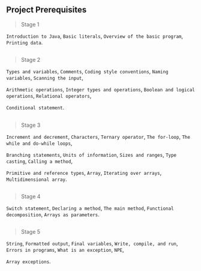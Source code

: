## Project Prerequisites
> Stage 1

`Introduction to Java`, `Basic literals`, `Overview of the basic program`, `Printing data`.
##
> Stage 2

`Types and variables`, `Comments`, `Coding style conventions`, `Naming variables`, `Scanning the input`, 

`Arithmetic operations`, `Integer types and operations`, `Boolean and logical operations`, `Relational operators`, 

`Conditional statement`.
##
> Stage 3

`Increment and decrement`, `Characters`, `Ternary operator`, `The for-loop`, `The while and do-while loops`, 

`Branching statements`, `Units of information`, `Sizes and ranges`, `Type casting`, `Calling a method`, 

`Primitive and reference types`, `Array`, `Iterating over arrays`, `Multidimensional array`.
##
> Stage 4

`Switch statement`, `Declaring a method`, `The main method`, `Functional decomposition`, `Arrays as parameters`.
##
> Stage 5

`String`, `Formatted output`, `Final variables`, `Write, compile, and run`, `Errors in programs`, `What is an exception`, `NPE`,

`Array exceptions`.
